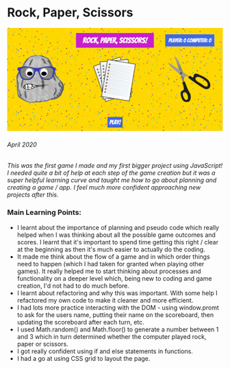 # Rock, Paper, Scissors

![Rock,Paper, Scissors](./Images/game-screenshot.PNG)

###### April 2020

_This was the first game I made and my first bigger project using JavaScript! I needed quite a bit of help at each step of the game creation but it was a super helpful learning curve and taught me how to go about planning and creating a game / app. I feel much more confident approaching new projects after this._

### Main Learning Points:

- I learnt about the importance of planning and pseudo code which really helped when I was thinking about all the possible game outcomes and scores. I learnt that it's important to spend time getting this right / clear at the beginning as then it's much easier to actually do the coding.
- It made me think about the flow of a game and in which order things need to happen (which I had taken for granted when playing other games). It really helped me to start thinking about processes and functionality on a deeper level which, being new to coding and game creation, I'd not had to do much before.
- I learnt about refactoring and why this was important. With some help I refactored my own code to make it cleaner and more efficient.
- I had lots more practice interacting with the DOM - using window.promt to ask for the users name, putting their name on the scoreboard, then updating the scoreboard after each turn, etc.
- I used Math.random() and Math.floor() to generate a number between 1 and 3 which in turn determined whether the computer played rock, paper or scissors.
- I got really confident using if and else statements in functions.
- I had a go at using CSS grid to layout the page.

